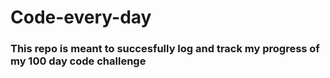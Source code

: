 # Code-every-day

### This repo is meant to succesfully log and track my progress of my 100 day code challenge 